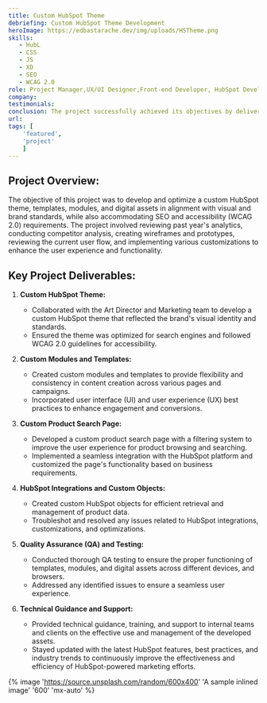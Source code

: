 ```yaml
---
title: Custom HubSpot Theme
debriefing: Custom HubSpot Theme Development
heroImage: https://edbastarache.dev/img/uploads/HSTheme.png
skills:
   - HubL
   - CSS
   - JS
   - XD
   - SEO
   - WCAG 2.0
role: Project Manager,UX/UI Designer,Front-end Developer, HubSpot Developer
company: 
testimonials:
conclusion: The project successfully achieved its objectives by delivering a custom HubSpot theme, templates, modules, and digital assets that aligned with the brand's visual and brand standards while ensuring SEO and accessibility requirements were met.
url:
tags: [
	'featured',
	'project'
	]
---
```



## Project Overview:
The objective of this project was to develop and optimize a custom HubSpot theme, templates, modules, and digital assets in alignment with visual and brand standards, while also accommodating SEO and accessibility (WCAG 2.0) requirements. The project involved reviewing past year's analytics, conducting competitor analysis, creating wireframes and prototypes, reviewing the current user flow, and implementing various customizations to enhance the user experience and functionality.

## Key Project Deliverables:
1. **Custom HubSpot Theme:**
   - Collaborated with the Art Director and Marketing team to develop a custom HubSpot theme that reflected the brand's visual identity and standards.
   - Ensured the theme was optimized for search engines and followed WCAG 2.0 guidelines for accessibility.

2. **Custom Modules and Templates:**
   - Created custom modules and templates to provide flexibility and consistency in content creation across various pages and campaigns.
   - Incorporated user interface (UI) and user experience (UX) best practices to enhance engagement and conversions.

3. **Custom Product Search Page:**
   - Developed a custom product search page with a filtering system to improve the user experience for product browsing and searching.
   - Implemented a seamless integration with the HubSpot platform and customized the page's functionality based on business requirements.

4. **HubSpot Integrations and Custom Objects:**
   - Created custom HubSpot objects for efficient retrieval and management of product data.
   - Troubleshot and resolved any issues related to HubSpot integrations, customizations, and optimizations.

5. **Quality Assurance (QA) and Testing:**
   - Conducted thorough QA testing to ensure the proper functioning of templates, modules, and digital assets across different devices, and browsers.
   - Addressed any identified issues to ensure a seamless user experience.

6. **Technical Guidance and Support:**
   - Provided technical guidance, training, and support to internal teams and clients on the effective use and management of the developed assets.
   - Stayed updated with the latest HubSpot features, best practices, and industry trends to continuously improve the effectiveness and efficiency of HubSpot-powered marketing efforts.


{% image 'https://source.unsplash.com/random/600x400' 'A sample inlined image' '600' 'mx-auto' %}